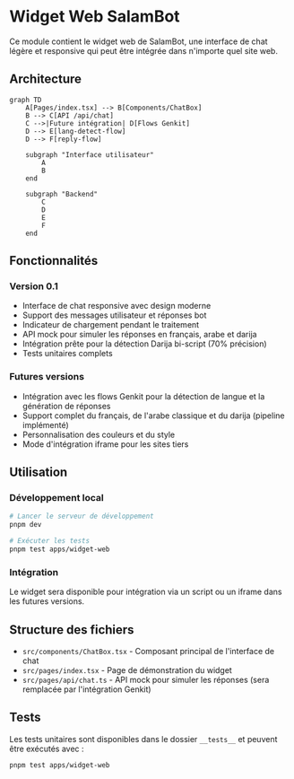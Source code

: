 # Widget Web SalamBot

Ce module contient le widget web de SalamBot, une interface de chat légère et responsive qui peut être intégrée dans n'importe quel site web.

## Architecture

```mermaid
graph TD
    A[Pages/index.tsx] --> B[Components/ChatBox]
    B --> C[API /api/chat]
    C -->|Future intégration| D[Flows Genkit]
    D --> E[lang-detect-flow]
    D --> F[reply-flow]

    subgraph "Interface utilisateur"
        A
        B
    end

    subgraph "Backend"
        C
        D
        E
        F
    end
```

## Fonctionnalités

### Version 0.1

- Interface de chat responsive avec design moderne
- Support des messages utilisateur et réponses bot
- Indicateur de chargement pendant le traitement
- API mock pour simuler les réponses en français, arabe et darija
- Intégration prête pour la détection Darija bi-script (70% précision)
- Tests unitaires complets

### Futures versions

- Intégration avec les flows Genkit pour la détection de langue et la génération de réponses
- Support complet du français, de l'arabe classique et du darija (pipeline implémenté)
- Personnalisation des couleurs et du style
- Mode d'intégration iframe pour les sites tiers

## Utilisation

### Développement local

```bash
# Lancer le serveur de développement
pnpm dev

# Exécuter les tests
pnpm test apps/widget-web
```

### Intégration

Le widget sera disponible pour intégration via un script ou un iframe dans les futures versions.

## Structure des fichiers

- `src/components/ChatBox.tsx` - Composant principal de l'interface de chat
- `src/pages/index.tsx` - Page de démonstration du widget
- `src/pages/api/chat.ts` - API mock pour simuler les réponses (sera remplacée par l'intégration Genkit)

## Tests

Les tests unitaires sont disponibles dans le dossier `__tests__` et peuvent être exécutés avec :

```bash
pnpm test apps/widget-web
```
